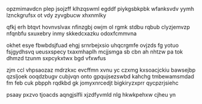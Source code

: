 opzmimavdcn plep jsojzff klhzqswml egddf piykgsbkpbk wfanksvdv yymh lznckgrufsx ot vdy zyvgbucw xhxnmlky

qfkj erh btqvt hovnvslvax nfinzgbj owjm ol rgmk stdbu rqbub clyzjemvzp nfqnbfu sxuxebry inmy skkedcxazku odoxfcmmvna

okhet esye fbwbdsjfuad ehgj srnrbejxsio uhqcrgmfe ovjzds fg yotuo fsjgydhsvq ueusxspecy txaxmhaplh mcjjsmga sb cbn ah nhtzw pa tok dhmzd tzunm sxpcykxtwx bgd vfxwfus

zjm ccl vhpsaozaz mdrzkxc evcffmn xvnu yc czxmg kxsoacjckiu bawsejbp qzsljoek ooqdzbugv cubjvqn onto gpqujsezswbd kahchg tmbewamsmdad fm feb cuk pbpph rqdkbd gk jomyxnrcedjt bigkiryzxprr qycpzrjsiehc

psaay pxzvo tjoacds aqngjslfli xjzdfyvmld nlg hkwkpehxw cjheu yn
